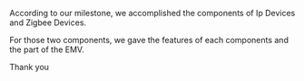 According to our milestone, we accomplished the components of Ip Devices and Zigbee Devices.


For those two components, we gave the features of each components and the part of the EMV.

Thank you
